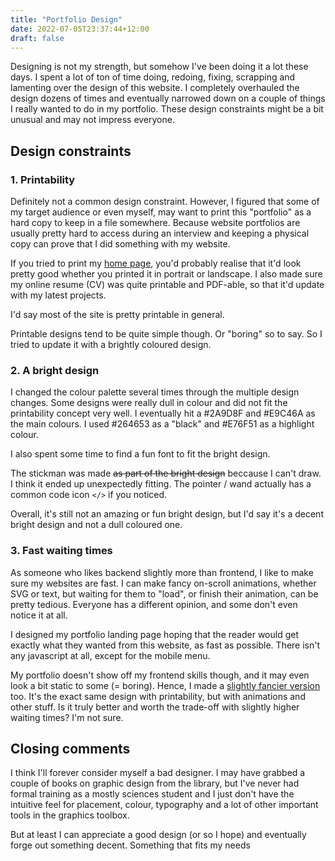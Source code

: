```yaml
---
title: "Portfolio Design"
date: 2022-07-05T23:37:44+12:00
draft: false
---
```


Designing is not my strength, but somehow I've been doing it a lot these days. I spent a lot of ton of time doing, redoing, fixing, scrapping and lamenting over the design of this website. I completely overhauled the design dozens of times and eventually narrowed down on a couple of things I really wanted to do in my portfolio. These design constraints might be a bit unusual and may not impress everyone.

## Design constraints

### 1. Printability

Definitely not a common design constraint. However, I figured that some of my target audience or even myself, may want to print this "portfolio" as a hard copy to keep in a file somewhere. Because website portfolios are usually pretty hard to access during an interview and keeping a physical copy can prove that I did something with my website.

If you tried to print my [home page](/), you'd probably realise that it'd look pretty good whether you printed it in portrait or landscape. I also made sure my online resume (CV) was quite printable and PDF-able, so that it'd update with my latest projects. 

I'd say most of the site is pretty printable in general.

Printable designs tend to be quite simple though. Or "boring" so to say. So I tried to update it with a brightly coloured design.

### 2. A bright design

I changed the colour palette several times through the multiple design changes. Some designs were really dull in colour and did not fit the printability concept very well. I eventually hit a #2A9D8F and #E9C46A as the main colours. I used #264653 as a "black" and #E76F51 as a highlight colour.

I also spent some time to find a fun font to fit the bright design.

The stickman was made ~~as part of the bright design~~ beccause I can't draw. I think it ended up unexpectedly fitting. The pointer / wand actually has a common code icon `</>` if you noticed.

Overall, it's still not an amazing or fun bright design, but I'd say it's a decent bright design and not a dull coloured one.

### 3. Fast waiting times

As someone who likes backend slightly more than frontend, I like to make sure my websites are fast. I can make fancy on-scroll animations, whether SVG or text, but waiting for them to "load", or finish their animation, can be pretty tedious. Everyone has a different opinion, and some don't even notice it at all.

I designed my portfolio landing page hoping that the reader would get exactly what they wanted from this website, as fast as possible. There isn't any javascript at all, except for the mobile menu.

My portfolio doesn't show off my frontend skills though, and it may even look a bit static to some (= boring). Hence, I made a [slightly fancier version](/projects/landing-alt) too. It's the exact same design with printability, but with animations and other stuff. Is it truly better and worth the trade-off with slightly higher waiting times? I'm not sure. 

## Closing comments
I think I'll forever consider myself a bad designer. I may have grabbed a couple of books on graphic design from the library, but I've never had formal training as a mostly sciences student and I just don't have the intuitive feel for placement, colour, typography and a lot of other important tools in the graphics toolbox.

But at least I can appreciate a good design (or so I hope) and eventually forge out something decent. Something that fits my needs